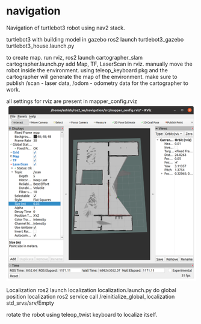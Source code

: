 # navigation
Navigation of turtlebot3 robot using nav2 stack.

turtlebot3 with building model in gazebo
ros2 launch turtlebot3_gazebo turtlebot3_house.launch.py

to create map.
run rviz,
ros2 launch cartographer_slam cartographer.launch.py
add Map, TF, LaserScan in rviz.
manually move the robot inside the environment. using teleop_keyboard pkg and the cartographer will generate the map of the environment.
make sure to publish /scan - laser data, /odom - odometry data for the cartographer to work.

all settings for rviz are present in mapper_config.rviz
![Alt text](<Screenshot from 2023-10-25 13-44-12.png>)

Localization
ros2 launch localization localization.launch.py
do global position localization ros2 service call /reinitialize_global_localization std_srvs/srv/Empty

rotate the robot using teleop_twist keyboard to localize itself.